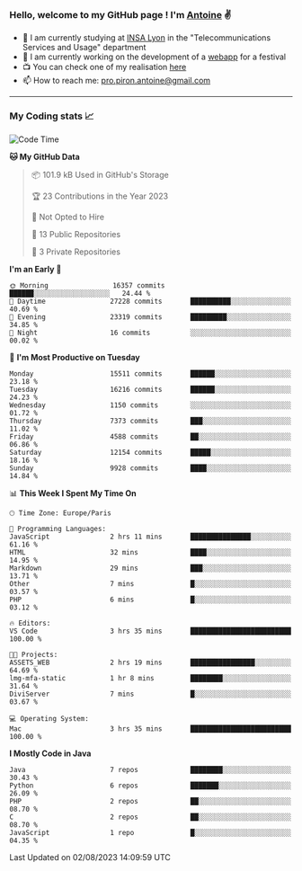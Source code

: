 ### Hello, welcome to my GitHub page ! I'm [Antoine](https://github.com/AntoinePiron) ✌️

- 🌱 I am currently studying at [INSA Lyon](https://www.insa-lyon.fr) in the "Telecommunications Services and Usage" department
- 🔭 I am currently working on the development of a [webapp](https://github.com/24HeuresINSA/Overbookd) for a festival
- 📺 You can check one of my realisation [here](https://astustc.fr)
- 📫 How to reach me: [pro.piron.antoine@gmail.com](mailto:pro.piron.antoine@gmail.com)

---

### My Coding stats 📈
<!--START_SECTION:waka-->
![Code Time](http://img.shields.io/badge/Code%20Time-177%20hrs%201%20min-blue)

**🐱 My GitHub Data** 

> 📦 101.9 kB Used in GitHub's Storage 
 > 
> 🏆 23 Contributions in the Year 2023
 > 
> 🚫 Not Opted to Hire
 > 
> 📜 13 Public Repositories 
 > 
> 🔑 3 Private Repositories 
 > 
**I'm an Early 🐤** 

```text
🌞 Morning                16357 commits       ██████░░░░░░░░░░░░░░░░░░░   24.44 % 
🌆 Daytime                27228 commits       ██████████░░░░░░░░░░░░░░░   40.69 % 
🌃 Evening                23319 commits       █████████░░░░░░░░░░░░░░░░   34.85 % 
🌙 Night                  16 commits          ░░░░░░░░░░░░░░░░░░░░░░░░░   00.02 % 
```
📅 **I'm Most Productive on Tuesday** 

```text
Monday                   15511 commits       ██████░░░░░░░░░░░░░░░░░░░   23.18 % 
Tuesday                  16216 commits       ██████░░░░░░░░░░░░░░░░░░░   24.23 % 
Wednesday                1150 commits        ░░░░░░░░░░░░░░░░░░░░░░░░░   01.72 % 
Thursday                 7373 commits        ███░░░░░░░░░░░░░░░░░░░░░░   11.02 % 
Friday                   4588 commits        ██░░░░░░░░░░░░░░░░░░░░░░░   06.86 % 
Saturday                 12154 commits       █████░░░░░░░░░░░░░░░░░░░░   18.16 % 
Sunday                   9928 commits        ████░░░░░░░░░░░░░░░░░░░░░   14.84 % 
```


📊 **This Week I Spent My Time On** 

```text
🕑︎ Time Zone: Europe/Paris

💬 Programming Languages: 
JavaScript               2 hrs 11 mins       ███████████████░░░░░░░░░░   61.16 % 
HTML                     32 mins             ████░░░░░░░░░░░░░░░░░░░░░   14.95 % 
Markdown                 29 mins             ███░░░░░░░░░░░░░░░░░░░░░░   13.71 % 
Other                    7 mins              █░░░░░░░░░░░░░░░░░░░░░░░░   03.57 % 
PHP                      6 mins              █░░░░░░░░░░░░░░░░░░░░░░░░   03.12 % 

🔥 Editors: 
VS Code                  3 hrs 35 mins       █████████████████████████   100.00 % 

🐱‍💻 Projects: 
ASSETS_WEB               2 hrs 19 mins       ████████████████░░░░░░░░░   64.69 % 
lmg-mfa-static           1 hr 8 mins         ████████░░░░░░░░░░░░░░░░░   31.64 % 
DiviServer               7 mins              █░░░░░░░░░░░░░░░░░░░░░░░░   03.67 % 

💻 Operating System: 
Mac                      3 hrs 35 mins       █████████████████████████   100.00 % 
```

**I Mostly Code in Java** 

```text
Java                     7 repos             ████████░░░░░░░░░░░░░░░░░   30.43 % 
Python                   6 repos             ███████░░░░░░░░░░░░░░░░░░   26.09 % 
PHP                      2 repos             ██░░░░░░░░░░░░░░░░░░░░░░░   08.70 % 
C                        2 repos             ██░░░░░░░░░░░░░░░░░░░░░░░   08.70 % 
JavaScript               1 repo              █░░░░░░░░░░░░░░░░░░░░░░░░   04.35 % 
```




 Last Updated on 02/08/2023 14:09:59 UTC
<!--END_SECTION:waka-->
